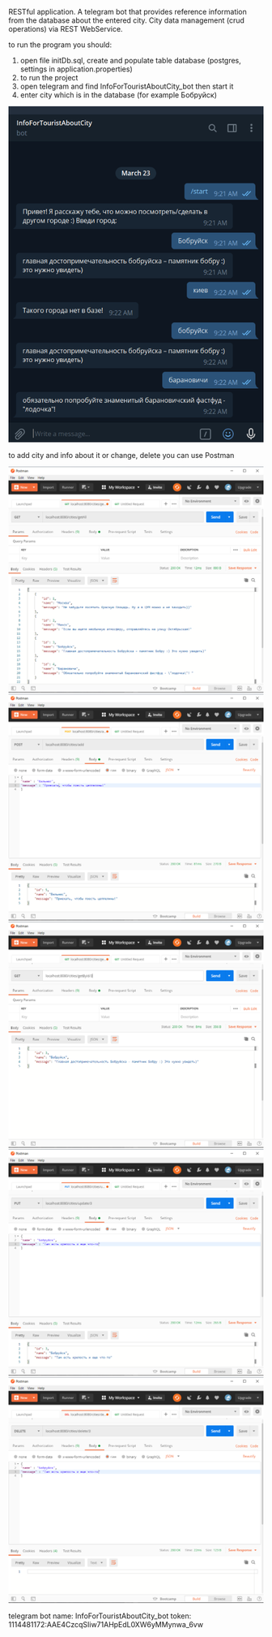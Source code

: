 
RESTful application.
A telegram bot that provides reference information from the database about the entered city. City data management (crud operations) via REST WebService.

to run the program you should:

1. open file initDb.sql, create and populate table database (postgres, settings in application.properties)
2. to run the project
3. open telegram and find InfoForTouristAboutCity_bot then start it
4. enter city which is in the database (for example Бобруйск)

![screenshot1](/img/img.png)


to add city and info about it or change, delete you can use Postman

![screenshot1](/img/1.png)
![screenshot1](/img/2.png)
![screenshot1](/img/3.png)
![screenshot1](/img/4.png)
![screenshot1](/img/5.png)


telegram bot name: InfoForTouristAboutCity_bot
token: 1114481172:AAE4CzcqSIiw71AHpEdL0XW6yMMynwa_6vw
